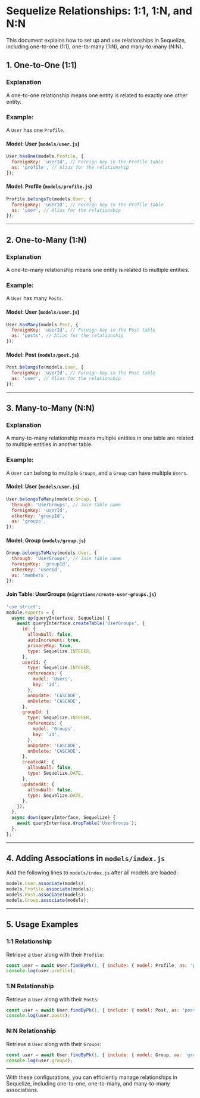 
# Sequelize Relationships: 1:1, 1:N, and N:N

This document explains how to set up and use relationships in Sequelize, including one-to-one (1:1), one-to-many (1:N), and many-to-many (N:N).

## **1. One-to-One (1:1)**

### **Explanation**
A one-to-one relationship means one entity is related to exactly one other entity.

### **Example:**
A `User` has one `Profile`.

#### **Model: User (`models/user.js`)**
```javascript
User.hasOne(models.Profile, {
  foreignKey: 'userId', // Foreign key in the Profile table
  as: 'profile', // Alias for the relationship
});
```

#### **Model: Profile (`models/profile.js`)**
```javascript
Profile.belongsTo(models.User, {
  foreignKey: 'userId', // Foreign key in the Profile table
  as: 'user', // Alias for the relationship
});
```

---

## **2. One-to-Many (1:N)**

### **Explanation**
A one-to-many relationship means one entity is related to multiple entities.

### **Example:**
A `User` has many `Posts`.

#### **Model: User (`models/user.js`)**
```javascript
User.hasMany(models.Post, {
  foreignKey: 'userId', // Foreign key in the Post table
  as: 'posts', // Alias for the relationship
});
```

#### **Model: Post (`models/post.js`)**
```javascript
Post.belongsTo(models.User, {
  foreignKey: 'userId', // Foreign key in the Post table
  as: 'user', // Alias for the relationship
});
```

---

## **3. Many-to-Many (N:N)**

### **Explanation**
A many-to-many relationship means multiple entities in one table are related to multiple entities in another table.

### **Example:**
A `User` can belong to multiple `Groups`, and a `Group` can have multiple `Users`.

#### **Model: User (`models/user.js`)**
```javascript
User.belongsToMany(models.Group, {
  through: 'UserGroups', // Join table name
  foreignKey: 'userId',
  otherKey: 'groupId',
  as: 'groups',
});
```

#### **Model: Group (`models/group.js`)**
```javascript
Group.belongsToMany(models.User, {
  through: 'UserGroups', // Join table name
  foreignKey: 'groupId',
  otherKey: 'userId',
  as: 'members',
});
```

#### **Join Table: UserGroups (`migrations/create-user-groups.js`)**
```javascript
'use strict';
module.exports = {
  async up(queryInterface, Sequelize) {
    await queryInterface.createTable('UserGroups', {
      id: {
        allowNull: false,
        autoIncrement: true,
        primaryKey: true,
        type: Sequelize.INTEGER,
      },
      userId: {
        type: Sequelize.INTEGER,
        references: {
          model: 'Users',
          key: 'id',
        },
        onUpdate: 'CASCADE',
        onDelete: 'CASCADE',
      },
      groupId: {
        type: Sequelize.INTEGER,
        references: {
          model: 'Groups',
          key: 'id',
        },
        onUpdate: 'CASCADE',
        onDelete: 'CASCADE',
      },
      createdAt: {
        allowNull: false,
        type: Sequelize.DATE,
      },
      updatedAt: {
        allowNull: false,
        type: Sequelize.DATE,
      },
    });
  },
  async down(queryInterface, Sequelize) {
    await queryInterface.dropTable('UserGroups');
  },
};
```

---

## **4. Adding Associations in `models/index.js`**
Add the following lines to `models/index.js` after all models are loaded:
```javascript
models.User.associate(models);
models.Profile.associate(models);
models.Post.associate(models);
models.Group.associate(models);
```

---

## **5. Usage Examples**

### **1:1 Relationship**
Retrieve a `User` along with their `Profile`:
```javascript
const user = await User.findByPk(1, { include: { model: Profile, as: 'profile' } });
console.log(user.profile);
```

### **1:N Relationship**
Retrieve a `User` along with their `Posts`:
```javascript
const user = await User.findByPk(1, { include: { model: Post, as: 'posts' } });
console.log(user.posts);
```

### **N:N Relationship**
Retrieve a `User` along with their `Groups`:
```javascript
const user = await User.findByPk(1, { include: { model: Group, as: 'groups' } });
console.log(user.groups);
```

---

With these configurations, you can efficiently manage relationships in Sequelize, including one-to-one, one-to-many, and many-to-many associations.
